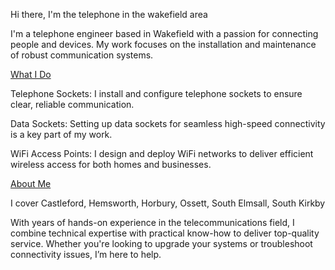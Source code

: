 Hi there, I'm the telephone in the wakefield area

I'm a telephone engineer based in Wakefield with a passion for connecting people and devices.
My work focuses on the installation and maintenance of robust communication systems.

<ins>What I Do</ins>

Telephone Sockets: I install and configure telephone sockets to ensure clear, reliable communication.

Data Sockets: Setting up data sockets for seamless high-speed connectivity is a key part of my work.

WiFi Access Points: I design and deploy WiFi networks to deliver efficient wireless access for both homes and businesses.

<ins>About Me</ins>

I cover Castleford, Hemsworth, Horbury, Ossett, South Elmsall, South Kirkby

With years of hands-on experience in the telecommunications field, I combine technical expertise with practical know-how to deliver top-quality service. Whether you're looking to upgrade your systems or troubleshoot connectivity issues, I’m here to help.
